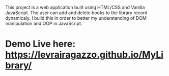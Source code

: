 

This project is a web application built using HTML/CSS and Vanilla JavaScript. 
The user can add and delete books to the library record dynamicaly. I build this in order to better my understanding of DOM manipulation and OOP in JavaScript.

# Demo Live here:  https://levrairagazzo.github.io/MyLibrary/
